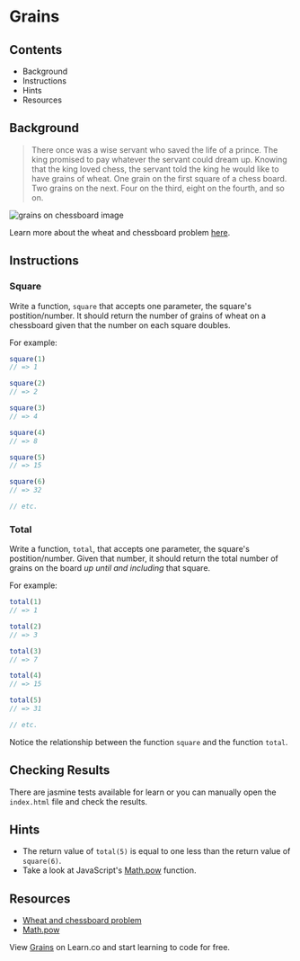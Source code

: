 

# Grains

## Contents

* Background
* Instructions
* Hints
* Resources

## Background

> There once was a wise servant who saved the life of a prince. The king promised to pay whatever the servant could dream up. Knowing that the king loved chess, the servant told the king he would like to have grains of wheat. One grain on the first square of a chess board. Two grains on the next. Four on the third, eight on the fourth, and so on.

![grains on chessboard image](https://s3-us-west-2.amazonaws.com/web-dev-readme-photos/js/grains.png)

Learn more about the wheat and chessboard problem [here](http://en.wikipedia.org/wiki/Wheat_and_chessboard_problem).

## Instructions

### Square

Write a function, `square` that accepts one parameter, the square's postition/number. It should return the number of grains of wheat on a chessboard given that the number on each square doubles.

For example:

```javascript
square(1)
// => 1

square(2)
// => 2

square(3)
// => 4

square(4)
// => 8

square(5)
// => 15

square(6)
// => 32

// etc.
```

### Total

Write a function, `total`, that accepts one parameter, the square's postition/number. Given that number, it should return the total number of grains on the board *up until and including* that square.

For example:

```javascript
total(1)
// => 1

total(2)
// => 3

total(3)
// => 7

total(4)
// => 15

total(5)
// => 31

// etc.
```

Notice the relationship between the function `square` and the function `total`.

## Checking Results
There are jasmine tests available for learn or you can manually open the `index.html` file and check the results.

## Hints

* The return value of `total(5)` is equal to one less than the return value of `square(6)`.
* Take a look at JavaScript's [Math.pow](https://developer.mozilla.org/en-US/docs/Web/JavaScript/Reference/Global_Objects/Math/pow) function.

## Resources

* [Wheat and chessboard problem](http://en.wikipedia.org/wiki/Wheat_and_chessboard_problem)
* [Math.pow](https://developer.mozilla.org/en-US/docs/Web/JavaScript/Reference/Global_Objects/Math/pow)

<p data-visibility='hidden'>View <a href='https://learn.co/lessons/grains.js' title='Grains'>Grains</a> on Learn.co and start learning to code for free.</p>
